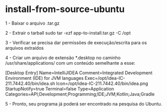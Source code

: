 # install-from-source-ubuntu

1 - Baixar o arquivo .tar.gz

2 - Extrair o tarball
sudo tar -xzf app-to-install.tar.gz -C /opt

3 - Verificar se precisa dar permissões de execução/escrita para os arquivos extraídos

4 - Criar um arquivo de extensão *.desktop no caminho /usr/share/applications/ com um conteúdo semelhante a esse:

[Desktop Entry]
Name=IntelliJIDEA
Comment=Integrated Development Environment (IDE) for JVM languages
Exec=/opt/idea-IC-211.7442.40/bin/idea.sh
Icon=/opt/idea-IC-211.7442.40/bin/idea.png
StartupNotify=true
Terminal=false
Type=Application
Categories=API;Development;Programming;IDE;JVM;Kotlin;Java;Gradle

5 - Pronto, seu programa já poderá ser encontrado na pesquisa do Ubuntu.

